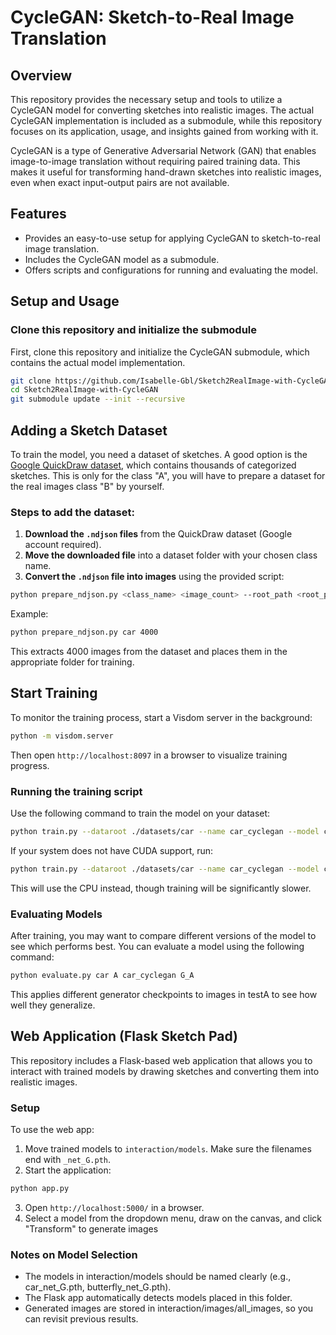 # CycleGAN: Sketch-to-Real Image Translation

## Overview
This repository provides the necessary setup and tools to utilize a CycleGAN model for converting sketches into realistic images. The actual CycleGAN implementation is included as a submodule, while this repository focuses on its application, usage, and insights gained from working with it.

CycleGAN is a type of Generative Adversarial Network (GAN) that enables image-to-image translation without requiring paired training data. This makes it useful for transforming hand-drawn sketches into realistic images, even when exact input-output pairs are not available.

## Features
- Provides an easy-to-use setup for applying CycleGAN to sketch-to-real image translation.
- Includes the CycleGAN model as a submodule.
- Offers scripts and configurations for running and evaluating the model.

## Setup and Usage

### Clone this repository and initialize the submodule
First, clone this repository and initialize the CycleGAN submodule, which contains the actual model implementation.

```bash
git clone https://github.com/Isabelle-Gbl/Sketch2RealImage-with-CycleGAN.git
cd Sketch2RealImage-with-CycleGAN
git submodule update --init --recursive
```

## Adding a Sketch Dataset
To train the model, you need a dataset of sketches. A good option is the [Google QuickDraw dataset](https://console.cloud.google.com/storage/browser/quickdraw_dataset/full/simplified), which contains thousands of categorized sketches. This is only for the class "A", you will have to prepare a dataset for the real images class "B" by yourself.

### Steps to add the dataset:
1. **Download the `.ndjson` files** from the QuickDraw dataset (Google account required).
2. **Move the downloaded file** into a dataset folder with your chosen class name.
3. **Convert the `.ndjson` file into images** using the provided script:
```bash
python prepare_ndjson.py <class_name> <image_count> --root_path <root_path>
```
Example:
```bash
python prepare_ndjson.py car 4000
```
This extracts 4000 images from the dataset and places them in the appropriate folder for training.

## Start Training
To monitor the training process, start a Visdom server in the background:
```bash
python -m visdom.server
```
Then open `http://localhost:8097` in a browser to visualize training progress.

### Running the training script
Use the following command to train the model on your dataset:
```bash
python train.py --dataroot ./datasets/car --name car_cyclegan --model cycle_gan
```
If your system does not have CUDA support, run:
```bash
python train.py --dataroot ./datasets/car --name car_cyclegan --model cycle_gan --gpu_ids -1
```
This will use the CPU instead, though training will be significantly slower.


### Evaluating Models
After training, you may want to compare different versions of the model to see which performs best. You can evaluate a model using the following command:
```bash
python evaluate.py car A car_cyclegan G_A
```
This applies different generator checkpoints to images in testA to see how well they generalize.

## Web Application (Flask Sketch Pad)
This repository includes a Flask-based web application that allows you to interact with trained models by drawing sketches and converting them into realistic images.

### Setup
To use the web app:
1. Move trained models to `interaction/models`. Make sure the filenames end with `_net_G.pth`.
2. Start the application:
```bash
python app.py
```
3. Open `http://localhost:5000/` in a browser.
4. Select a model from the dropdown menu, draw on the canvas, and click "Transform" to generate images

### Notes on Model Selection
- The models in interaction/models should be named clearly (e.g., car_net_G.pth, butterfly_net_G.pth).
- The Flask app automatically detects models placed in this folder.
- Generated images are stored in interaction/images/all_images, so you can revisit previous results.
